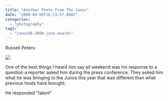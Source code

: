 ```yaml
---
title: "Another Photo From The Junos"
date: "2008-04-08T16:13:57.000Z"
categories: 
  - "photography"
tags: 
  - "junos08-2008-juno-awards"
---
```


Russell Peters:

[![](http://farm3.static.flickr.com/2176/2398182454_af6f39f584.jpg?v=0)](http://flickr.com/photos/duanestorey/2398182454/)

One of the best things I heard him say all weekend was his response to a question a reporter asked him during the press conference. They asked him what he was bringing to the Junos this year that was different than what previous hosts have brought.

He responded "talent"
